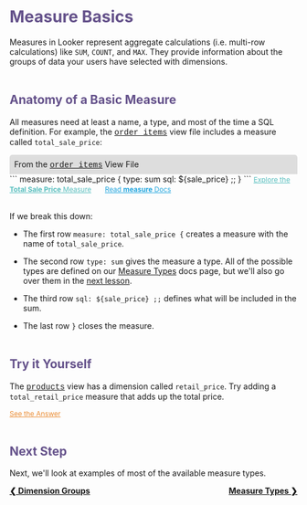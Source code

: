 <h1 style="color:rgb(100,81,138)">Measure Basics</h1>

Measures in Looker represent aggregate calculations (i.e. multi-row calculations) like `SUM`, `COUNT`, and `MAX`. They provide information about the groups of data your users have selected with dimensions.<br /><br />



<h2 style="color:rgb(100,81,138)">Anatomy of a Basic Measure</h2>

All measures need at least a name, a type, and most of the time a SQL definition.  For example, the <a href="https://learn2.looker.com/projects/e-commerce/files/order_items.view.lkml" style="font-family:Monaco,Menlo,Consolas,Courier New,monospace;">order_items</a> view file includes a measure called `total_sale_price`:

<div style="border-radius:5px 5px 0 0;padding:8px;background-color:rgb(221,221,221);">
 From the <a href="https://learn2.looker.com/projects/e-commerce/files/order_items.view.lkml" style="font-family:Monaco,Menlo,Consolas,Courier New,monospace;">order_items</a> View File</a>
</div>
```
measure: total_sale_price {
  type: sum
  sql: ${sale_price} ;;
}
```
<a style="color:rgb(87,190,190);font-size:12px;margin-right:20px;" href="https://learn2.looker.com/explore/e_commerce/order_items?qid=WHIBHhD6wQdymUPI0Fz4ja" target="_blank"><i class="fa fa-search"></i> Explore the <b>Total Sale Price</b> Measure</a> <a style="color:rgb(32,165,222);font-size:12px;" href="https://docs.looker.com/reference/field-params/measure" target="_blank"><i class="fa fa-file-text-o"></i> Read <b>measure</b> Docs</a><br /><br />

If we break this down:

+ The first row `measure: total_sale_price {` creates a measure with the name of `total_sale_price`.

+ The second row `type: sum` gives the measure a type. All of the possible types are defined on our [Measure Types](https://docs.looker.com/reference/field-reference/measure-type-reference) docs page, but we'll also go over them in the [next lesson](https://learn2.looker.com/projects/e-commerce/files/09_measure_types.md).

+ The third row `sql: ${sale_price} ;;` defines what will be included in the sum.

+ The last row `}` closes the measure.<br /><br />



<h2 style="color:rgb(100,81,138)">Try it Yourself</h2>

The <a href="https://learn2.looker.com/projects/e-commerce/files/products.view.lkml" style="font-family:Monaco,Menlo,Consolas,Courier New,monospace;">products</a> view has a dimension called `retail_price`. Try adding a `total_retail_price` measure that adds up the total price.

<a href="https://learn2.looker.com/projects/e-commerce/files/z_answers.md#measure-basics" style="color:rgb(234,138,47);font-size:12px;"><i class="fa fa-check-square-o"></i> See the Answer</a><br /><br />



<h2 style="color:rgb(100,81,138)">Next Step</h2>

Next, we'll look at examples of most of the available measure types.

<div style="float:left;font-weight:bold;">
  <a href="https://learn2.looker.com/projects/e-commerce/files/07_dimension_groups.md">&#10094; Dimension Groups</a>
</div>

<div style="float:right;font-weight:bold;">
  <a href="https://learn2.looker.com/projects/e-commerce/files/09_measure_types.md">Measure Types &#10095;</a>
</div>